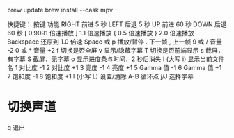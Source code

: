 brew update
brew install --cask mpv

快捷键：
按键	功能
RIGHT	前进 5 秒
LEFT	后退 5 秒
UP	前进 60 秒
DOWN	后退 60 秒
[	0.9091 倍速播放
]	1.1 倍速播放
{	0.5 倍速播放
}	2.0 倍速播放
Backspace	还原到 1.0 倍速
Space 或 p	播放/暂停
.	下一帧
,	上一帧
9 或 /	音量 -2
0 或 *	音量 +2
f	切换是否全屏
v	显示/隐藏字幕
T	切换是否前端显示
s	截屏，有字幕
S	截屏，无字幕
o	显示进度条与时间，2 秒后消失
I (大写 i)	显示当前文件名
1	对比度 -1
2	对比度 +1
3	亮度 -1
4	亮度 +1
5	Gamma 值 -1
6	Gamma 值 +1
7	饱和度 -1
8	饱和度 +1
l (小写 L)	设置/清除 A-B 循环点
j/J	选择字幕
#	切换声道
q	退出
